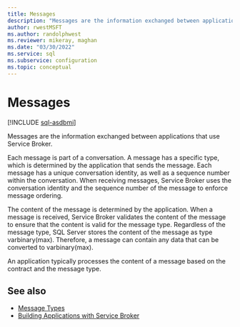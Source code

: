 ```yaml
---
title: Messages
description: "Messages are the information exchanged between applications that use Service Broker."
author: rwestMSFT
ms.author: randolphwest
ms.reviewer: mikeray, maghan
ms.date: "03/30/2022"
ms.service: sql
ms.subservice: configuration
ms.topic: conceptual
---
```


# Messages

[!INCLUDE [sql-asdbmi](../../includes/applies-to-version/sql-asdbmi.md)]

Messages are the information exchanged between applications that use Service Broker.

Each message is part of a conversation. A message has a specific type, which is determined by the application that sends the message. Each message has a unique conversation identity, as well as a sequence number within the conversation. When receiving messages, Service Broker uses the conversation identity and the sequence number of the message to enforce message ordering.

The content of the message is determined by the application. When a message is received, Service Broker validates the content of the message to ensure that the content is valid for the message type. Regardless of the message type, SQL Server stores the content of the message as type varbinary(max). Therefore, a message can contain any data that can be converted to varbinary(max).

An application typically processes the content of a message based on the contract and the message type.

## See also

- [ Message Types](message-types.md)
- [Building Applications with Service Broker](building-applications-with-service-broker.md)